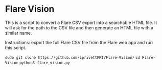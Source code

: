 # Flare Vision
   
This is a script to convert a Flare CSV export into a searchable HTML file.
It will ask for the path to the CSV file and then generate an HTML file with a similar name. 

Instructions: export the full Flare CSV file from the Flare web app and run this script.

```sudo git clone https://github.com/iprivettPKT/Flare-Vision/```
```cd Flare-Vision```
```python3 flare_vision.py```
